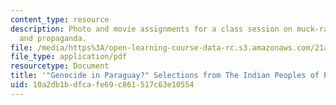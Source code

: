 ```yaml
---
content_type: resource
description: Photo and movie assignments for a class session on muck-raking, advocacy,
  and propaganda.
file: /media/https%3A/open-learning-course-data-rc.s3.amazonaws.com/21a-348-photography-and-truth-spring-2008/10a2db1bdfcafe69c861517c63e10554_MIT21A_348S08_genocide.pdf
file_type: application/pdf
resourcetype: Document
title: '"Genocide in Paraguay?" Selections from The Indian Peoples of Paraguay.'
uid: 10a2db1b-dfca-fe69-c861-517c63e10554
---
```


